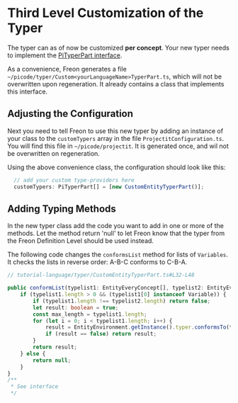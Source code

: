 
# Third Level Customization of the Typer

The typer can as of now be customized **per concept**. Your new typer needs 
to implement the [PiTyperPart interface](/060_Under_the_Hood/020_The_PiTool_Interfaces/050_PiTyper_Interface).

As a convenience, Freon generates a file `~/picode/typer/Custom<yourLanguageName>TyperPart.ts`,
which will not be overwritten upon regeneration. It already contains a class that implements this interface.

## Adjusting the Configuration
Next you need to tell Freon to use this new typer by adding an
instance of your class to the `customTypers` array in
the file `ProjectitConfiguration.ts`. You will find this file in `~/picode/projectit`.
It is generated once, and wil not be overwritten on regeneration.

Using the above convenience class, the configuration should look like this:

```ts
  // add your custom type-providers here
  customTypers: PiTyperPart[] = [new CustomEntityTyperPart()];
```

## Adding Typing Methods

In the new typer class add the code you want to add in one or more of the methods. Let the method return 'null'
to let Freon know that the typer from the Freon Definition Level should be used instead.

The following code changes the `conformsList` method for lists of `Variables`. It checks the lists in 
reverse order: A-B-C conforms to C-B-A.

```ts
// tutorial-language/typer/CustomEntityTyperPart.ts#L32-L48

public conformList(typelist1: EntityEveryConcept[], typelist2: EntityEveryConcept[]): boolean | null {
    if (typelist1.length > 0 && (typelist1[0] instanceof Variable)) {
        if (typelist1.length !== typelist2.length) return false;
        let result: boolean = true;
        const max_length = typelist1.length;
        for (let i = 0; i < typelist1.length; i++) {
            result = EntityEnvironment.getInstance().typer.conformsTo(typelist1[i], typelist2[max_length - i]);
            if (result == false) return result;
        }
        return result;
    } else {
        return null;
    }
}
/**
 * See interface
 */
```

